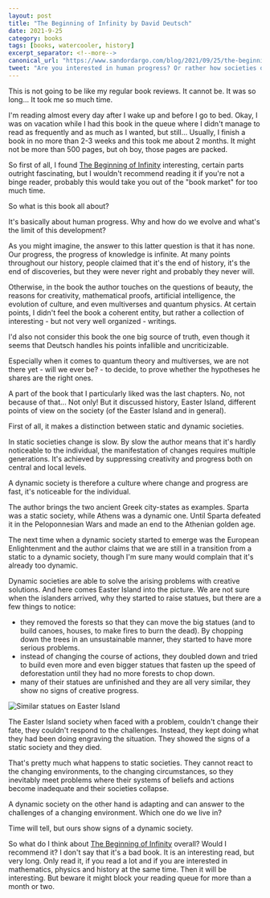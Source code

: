 ```yaml
---
layout: post
title: "The Beginning of Infinity by David Deutsch"
date: 2021-9-25
category: books
tags: [books, watercooler, history]
excerpt_separator: <!--more-->
canonical_url: "https://www.sandordargo.com/blog/2021/09/25/the-beginning-of-infinity-by-david-deutsch"
tweet: "Are you interested in human progress? Or rather how societies destroy themselves?"
---
```

This is not going to be like my regular book reviews. It cannot be. It was so long... It took me so much time.
<!--more-->

I'm reading almost every day after I wake up and before I go to bed. Okay, I was on vacation while I had this book in the queue where I didn't manage to read as frequently and as much as I wanted, but still... Usually, I finish a book in no more than 2-3 weeks and this took me about 2 months. It might not be more than 500 pages, but oh boy, those pages are packed.

So first of all, I found [The Beginning of Infinity](https://amzn.to/2RHhRR8) interesting, certain parts outright fascinating, but I wouldn't recommend reading it if you're not a binge reader, probably this would take you out of the "book market" for too much time.

So what is this book all about?

It's basically about human progress. Why and how do we evolve and what's the limit of this development?

As you might imagine, the answer to this latter question is that it has none. Our progress, the progress of knowledge is infinite. At many points throughout our history, people claimed that it's the end of history, it's the end of discoveries, but they were never right and probably they never will.

Otherwise, in the book the author touches on the questions of beauty, the reasons for creativity, mathematical proofs, artificial intelligence, the evolution of culture, and even multiverses and quantum physics. At certain points, I didn't feel the book a coherent entity, but rather a collection of interesting - but not very well organized - writings.

I'd also not consider this book the one big source of truth, even though it seems that Deutsch handles his points infallible and uncriticizable.

Especially when it comes to quantum theory and multiverses, we are not there yet - will we ever be? - to decide, to prove whether the hypotheses he shares are the right ones.

A part of the book that I particularly liked was the last chapters. No, not because of that... Not only! But it discussed history, Easter Island, different points of view on the society (of the Easter Island and in general).

First of all, it makes a distinction between static and dynamic societies.

In static societies change is slow. By slow the author means that it's hardly noticeable to the individual, the manifestation of changes requires multiple generations. It's achieved by suppressing creativity and progress both on central and local levels.

A dynamic society is therefore a culture where change and progress are fast, it's noticeable for the individual.

The author brings the two ancient Greek city-states as examples. Sparta was a static society, while Athens was a dynamic one. Until Sparta defeated it in the Peloponnesian Wars and made an end to the Athenian golden age.

The next time when a dynamic society started to emerge was the European Enlightenment and the author claims that we are still in a transition from a static to a dynamic society, though I'm sure many would complain that it's already too dynamic.

Dynamic societies are able to solve the arising problems with creative solutions. And here comes Easter Island into the picture. We are not sure when the islanders arrived, why they started to raise statues, but there are a few things to notice:

- they removed the forests so that they can move the big statues (and to build canoes, houses, to make fires to burn the dead). By chopping down the trees in an unsustainable manner, they started to have more serious problems.
- instead of changing the course of actions, they doubled down and tried to build even more and even bigger statues that fasten up the speed of deforestation until they had no more forests to chop down.
- many of their statues are unfinished and they are all very similar, they show no signs of creative progress.

![Similar statues on Easter Island]({{site.baseurl}}/assets/img/easter-island.jpg)

The Easter Island society when faced with a problem, couldn't change their fate, they couldn't respond to the challenges. Instead, they kept doing what they had been doing engraving the situation. They showed the signs of a static society and they died.

That's pretty much what happens to static societies. They cannot react to the changing environments, to the changing circumstances, so they inevitably meet problems where their systems of beliefs and actions become inadequate and their societies collapse. 

A dynamic society on the other hand is adapting and can answer to the challenges of a changing environment. Which one do we live in?

Time will tell, but ours show signs of a dynamic society.

So what do I think about [The Beginning of Infinity](https://amzn.to/2RHhRR8) overall? Would I recommend it? I don't say that it's a bad book. It is an interesting read, but very long. Only read it, if you read a lot and if you are interested in mathematics, physics and history at the same time. Then it will be interesting. But beware it might block your reading queue for more than a month or two.